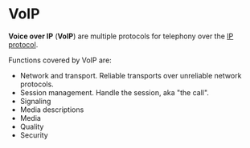 # VoIP

**Voice over IP** (**VoIP**) are multiple protocols for telephony over the
[IP protocol](./ip.md).

Functions covered by VoIP are:

- Network and transport. Reliable transports over unreliable network protocols.
- Session management. Handle the session, aka "the call".
- Signaling
- Media descriptions
- Media
- Quality
- Security
